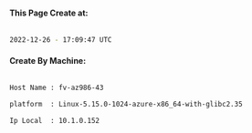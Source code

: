 
   
#### This Page Create at:

```bash

2022-12-26 - 17:09:47 UTC

```

#### Create By Machine:

```bash

Host Name : fv-az986-43

platform  : Linux-5.15.0-1024-azure-x86_64-with-glibc2.35

Ip Local  : 10.1.0.152

```

